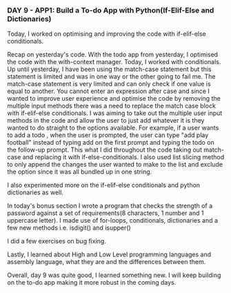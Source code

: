 ### DAY 9 - APP1: Build a To-do App with Python(If-Elif-Else and Dictionaries)

Today, I worked on optimising and improving the code with if-elif-else conditionals.

Recap on yesterday's code. With the todo app from yesterday, I optimised the code with the with-context manager. Today, I worked with conditionals. Up until yesterday,
I have been using the match-case statement but this statement is limited and was in one way or the other going to fail me. The match-case statement is very limited and can
only check if one value is equal to another. You cannot enter an expression after case and since I wanted to improve user experience and optimise the code by removing the multiple
input methods there was a need to replace the match case block with if-elif-else conditionals. I was aiming to take out the multiple user input methods in the code and allow
the user to just add whatever it is they wanted to do straight to the options available. For example, if a user wants to add a todo , when the user is prompted, the user can type
"add play football" instead of typing add on the first prompt and typing the todo on the follow-up prompt. This what I did throughout the code taking out match-case and replacing it
with if-else-conditionals. I also used list slicing method to only append the changes the user wanted to make to the list and exclude the option since it was all bundled up in
one string.

I also experimented more on the if-elif-else conditionals and python dictionaries as well.

In today's bonus section I wrote a program that checks the strength of a password against a set of requirements(8 characters, 1 number and 1 uppercase letter). I made use of for-loops, 
conditionals, dictionaries and a few new methods i.e. isdigit() and isupper()

I did a few exercises on bug fixing.

Lastly, I learned about High and Low Level programming languages and assembly language, what they are and the differences between them. 

Overall, day 9 was quite good, I learned something new. I will keep building on the to-do app making it more robust in the coming days.